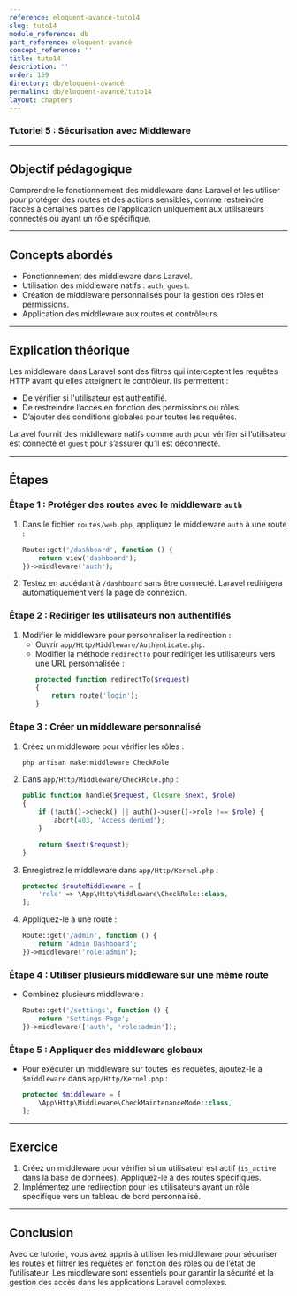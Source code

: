 ```yaml
---
reference: eloquent-avancé-tuto14
slug: tuto14
module_reference: db
part_reference: eloquent-avancé
concept_reference: ''
title: tuto14
description: ''
order: 159
directory: db/eloquent-avancé
permalink: db/eloquent-avancé/tuto14
layout: chapters
---
```

### **Tutoriel 5 : Sécurisation avec Middleware**

---

## **Objectif pédagogique**  
Comprendre le fonctionnement des middleware dans Laravel et les utiliser pour protéger des routes et des actions sensibles, comme restreindre l’accès à certaines parties de l’application uniquement aux utilisateurs connectés ou ayant un rôle spécifique.

---

## **Concepts abordés**  
- Fonctionnement des middleware dans Laravel.  
- Utilisation des middleware natifs : `auth`, `guest`.  
- Création de middleware personnalisés pour la gestion des rôles et permissions.  
- Application des middleware aux routes et contrôleurs.

---

## **Explication théorique**  
Les middleware dans Laravel sont des filtres qui interceptent les requêtes HTTP avant qu'elles atteignent le contrôleur. Ils permettent :

- De vérifier si l'utilisateur est authentifié.
- De restreindre l’accès en fonction des permissions ou rôles.
- D’ajouter des conditions globales pour toutes les requêtes.

Laravel fournit des middleware natifs comme `auth` pour vérifier si l’utilisateur est connecté et `guest` pour s’assurer qu’il est déconnecté.

---

## **Étapes**

### **Étape 1 : Protéger des routes avec le middleware `auth`**
1. Dans le fichier `routes/web.php`, appliquez le middleware `auth` à une route :
   ```php
   Route::get('/dashboard', function () {
       return view('dashboard');
   })->middleware('auth');
   ```
2. Testez en accédant à `/dashboard` sans être connecté. Laravel redirigera automatiquement vers la page de connexion.

### **Étape 2 : Rediriger les utilisateurs non authentifiés**
1. Modifier le middleware pour personnaliser la redirection :
   - Ouvrir `app/Http/Middleware/Authenticate.php`.
   - Modifier la méthode `redirectTo` pour rediriger les utilisateurs vers une URL personnalisée :
     ```php
     protected function redirectTo($request)
     {
         return route('login');
     }
     ```

### **Étape 3 : Créer un middleware personnalisé**
1. Créez un middleware pour vérifier les rôles :
   ```bash
   php artisan make:middleware CheckRole
   ```
2. Dans `app/Http/Middleware/CheckRole.php` :
   ```php
   public function handle($request, Closure $next, $role)
   {
       if (!auth()->check() || auth()->user()->role !== $role) {
           abort(403, 'Access denied');
       }

       return $next($request);
   }
   ```
3. Enregistrez le middleware dans `app/Http/Kernel.php` :
   ```php
   protected $routeMiddleware = [
       'role' => \App\Http\Middleware\CheckRole::class,
   ];
   ```
4. Appliquez-le à une route :
   ```php
   Route::get('/admin', function () {
       return 'Admin Dashboard';
   })->middleware('role:admin');
   ```

### **Étape 4 : Utiliser plusieurs middleware sur une même route**
- Combinez plusieurs middleware :
  ```php
  Route::get('/settings', function () {
      return 'Settings Page';
  })->middleware(['auth', 'role:admin']);
  ```

### **Étape 5 : Appliquer des middleware globaux**
- Pour exécuter un middleware sur toutes les requêtes, ajoutez-le à `$middleware` dans `app/Http/Kernel.php` :
  ```php
  protected $middleware = [
      \App\Http\Middleware\CheckMaintenanceMode::class,
  ];
  ```

---

## **Exercice**  
1. Créez un middleware pour vérifier si un utilisateur est actif (`is_active` dans la base de données). Appliquez-le à des routes spécifiques.  
2. Implémentez une redirection pour les utilisateurs ayant un rôle spécifique vers un tableau de bord personnalisé.

---

## **Conclusion**  
Avec ce tutoriel, vous avez appris à utiliser les middleware pour sécuriser les routes et filtrer les requêtes en fonction des rôles ou de l’état de l’utilisateur. Les middleware sont essentiels pour garantir la sécurité et la gestion des accès dans les applications Laravel complexes.
